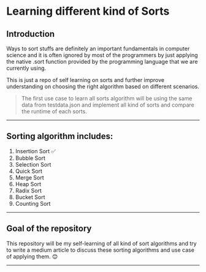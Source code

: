 # Learning different kind of Sorts

## Introduction 
Ways to sort stuffs are definitely an important fundamentals in computer science and it is often ignored by most of the programmers by just applying the native .sort function provided by the programming language that we are currently using. 

This is just a repo of self learning on sorts and further improve understanding on choosing the right algorithm based on different scenarios.

> The first use case to learn all sorts algorithm will be using the same data from testdata.json and implement all kind of sorts and compare the runtime of each sorts. 

---

## Sorting algorithm includes:   
1. Insertion Sort :white_check_mark:
2. Bubble Sort
3. Selection Sort
4. Quick Sort
5. Merge Sort
6. Heap Sort
7. Radix Sort
8. Bucket Sort
9. Counting Sort

--- 

## Goal of the repository
This repository will be my self-learning of all kind of sort algorithms and try to write a medium article to discuss these sorting algorithms and use case of applying them. :blush:

---
